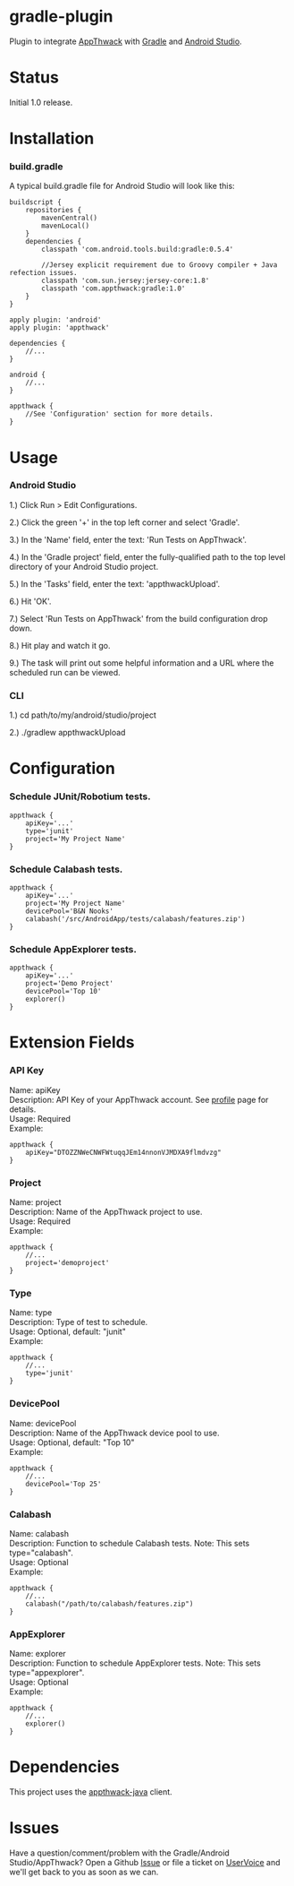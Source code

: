 # gradle-plugin

Plugin to integrate [AppThwack](https://appthwack.com) with [Gradle](http://www.gradle.org/) and [Android Studio](http://developer.android.com/sdk/installing/studio.html).

Status
======

Initial 1.0 release.

Installation
============

### build.gradle

A typical build.gradle file for Android Studio will look like this:

    buildscript {
        repositories {
            mavenCentral()
            mavenLocal()
        }
        dependencies {
            classpath 'com.android.tools.build:gradle:0.5.4'

            //Jersey explicit requirement due to Groovy compiler + Java refection issues.
            classpath 'com.sun.jersey:jersey-core:1.8'
            classpath 'com.appthwack:gradle:1.0'
        }
    }

    apply plugin: 'android'
    apply plugin: 'appthwack'

    dependencies {
        //...
    }

    android {
        //...
    }

    appthwack {
        //See 'Configuration' section for more details.
    }

Usage
=====

### Android Studio

1.)  Click Run > Edit Configurations.

2.)  Click the green '+' in the top left corner and select 'Gradle'.

3.)  In the 'Name' field, enter the text: 'Run Tests on AppThwack'.

4.)  In the 'Gradle project' field, enter the fully-qualified path to the top level directory of your Android Studio project.

5.)  In the 'Tasks' field, enter the text: 'appthwackUpload'.

6.)  Hit 'OK'.

7.)  Select 'Run Tests on AppThwack' from the build configuration drop down.

8.)  Hit play and watch it go.

9.)  The task will print out some helpful information and a URL where the scheduled run can be viewed.


### CLI

1.)  cd path/to/my/android/studio/project

2.)  ./gradlew appthwackUpload

Configuration
=============

### Schedule JUnit/Robotium tests.

    appthwack {
        apiKey='...'
        type='junit'
        project='My Project Name'
    }

### Schedule Calabash tests.

    appthwack {
        apiKey='...'
        project='My Project Name'
        devicePool='B&N Nooks'
        calabash('/src/AndroidApp/tests/calabash/features.zip')
    }

### Schedule AppExplorer tests.

    appthwack {
        apiKey='...'
        project='Demo Project'
        devicePool='Top 10'
        explorer()
    }

Extension Fields
=================

### API Key

Name: apiKey  
Description: API Key of your AppThwack account. See [profile](https://appthwack.com/user/profile) page for details.  
Usage: Required  
Example:

    appthwack {
        apiKey="DTOZZNWeCNWFWtuqqJEm14nnonVJMDXA9flmdvzg"
    }

### Project

Name: project  
Description: Name of the AppThwack project to use.  
Usage: Required  
Example:

    appthwack {
        //...
        project='demoproject'
    }

### Type

Name: type  
Description: Type of test to schedule.  
Usage: Optional, default: "junit"  
Example:

    appthwack {
        //...
        type='junit'
    }

### DevicePool

Name: devicePool  
Description: Name of the AppThwack device pool to use.  
Usage: Optional, default: "Top 10"  
Example:

    appthwack {
        //...
        devicePool='Top 25'
    }

### Calabash

Name: calabash  
Description: Function to schedule Calabash tests. Note: This sets type="calabash".  
Usage: Optional  
Example:

    appthwack {
        //...
        calabash("/path/to/calabash/features.zip")
    }

### AppExplorer

Name: explorer  
Description: Function to schedule AppExplorer tests. Note: This sets type="appexplorer".  
Usage: Optional  
Example:

    appthwack {
        //...
        explorer()
    }

Dependencies
============

This project uses the [appthwack-java](https://github.com/appthwack/appthwack-java) client.

Issues
======

Have a question/comment/problem with the Gradle/Android Studio/AppThwack?
Open a Github [Issue](https://github.com/appthwack/gradle-plugin/issues) or file a ticket on [UserVoice](http://appthwack.uservoice.com/) and we'll get back to you as soon as we can.
